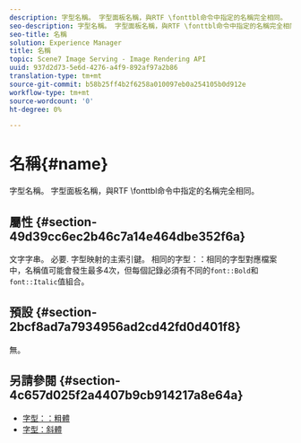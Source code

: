 ```yaml
---
description: 字型名稱。 字型面板名稱，與RTF \fonttbl命令中指定的名稱完全相同。
seo-description: 字型名稱。 字型面板名稱，與RTF \fonttbl命令中指定的名稱完全相同。
seo-title: 名稱
solution: Experience Manager
title: 名稱
topic: Scene7 Image Serving - Image Rendering API
uuid: 937d2d73-5e6d-4276-a4f9-892af97a2b86
translation-type: tm+mt
source-git-commit: b58b25ff4b2f6258a010097eb0a254105b0d912e
workflow-type: tm+mt
source-wordcount: '0'
ht-degree: 0%

---
```



# 名稱{#name}

字型名稱。 字型面板名稱，與RTF \fonttbl命令中指定的名稱完全相同。

## 屬性 {#section-49d39cc6ec2b46c7a14e464dbe352f6a}

文字字串。 必要. 字型映射的主索引鍵。 相同的字型：：相同的字型對應檔案中，名稱值可能會發生最多4次，但每個記錄必須有不同的`font::Bold`和`font::Italic`值組合。

## 預設 {#section-2bcf8ad7a7934956ad2cd42fd0d401f8}

無。

## 另請參閱 {#section-4c657d025f2a4407b9cb914217a8e64a}

* [字型：：粗體](r-bold-font.md#reference_F7B017EF67574A29ABFC3954AB64159C)
* [字型：斜體](r-italic-font.md#reference_DC04A532B34A41AF81B0B9644ACFAAD6)
